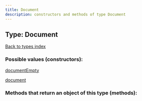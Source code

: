 ```yaml
---
title: Document
description: constructors and methods of type Document
---
```

## Type: Document  
[Back to types index](index.md)



### Possible values (constructors):

[documentEmpty](../constructors/documentEmpty.md)  

[document](../constructors/document.md)  



### Methods that return an object of this type (methods):



